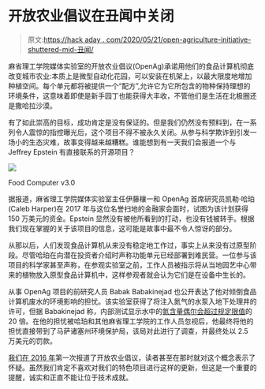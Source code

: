 # 开放农业倡议在丑闻中关闭

> 原文:[https://hack aday . com/2020/05/21/open-agriculture-initiative-shuttered-mid-丑闻/](https://hackaday.com/2020/05/21/open-agriculture-initiative-shuttered-amid-scandal/)

麻省理工学院媒体实验室的开放农业倡议(OpenAg)承诺用他们的食品计算机彻底改变城市农业:本质上是微型自动化花园，可以安装在机架上，以最大限度地增加种植空间。每个单元都将被提供一个“配方”,允许它为它所包含的物种保持理想的环境条件，这意味着即使是新手园丁也能获得大丰收，不管他们是生活在北极圈还是撒哈拉沙漠。

有了如此崇高的目标，成功肯定是没有保证的。但是我们仍然没有预料到，在一系列令人震惊的指控曝光后，这个项目不得不被永久关闭。从参与科学欺诈到引发一场小的生态灾难，故事变得越来越糟糕。谁能想到有一天我们会报道一个与 Jeffrey Epstein 有直接联系的开源项目？

[![](../Images/9de9e86bae92bbe58d22e6d0cb3bcd8f.png)](https://hackaday.com/wp-content/uploads/2020/05/openag_detail2.jpg)

Food Computer v3.0

据报道，麻省理工学院媒体实验室主任伊藤穰一和 OpenAg 首席研究员凯勒·哈珀(Caleb Harper)在 2017 年与这位名誉扫地的金融家会面时，试图为该计划获得 150 万美元的资金。Epstein 显然没有被他所看到的打动，也没有钱被转手。根据我们现在掌握的关于该项目的信息，这可能是故事中最不令人惊讶的部分。

从那以后，人们发现食品计算机从来没有稳定地工作过，事实上从来没有过原型阶段。尽管哈珀在向潜在投资者介绍时声称功能单元已经部署到难民营。一位参与该项目的科学家甚至声称，在参观实验室之前，工作人员被指示将从当地园艺中心带来的植物放入原型食品计算机中，这样参观者就会认为它们是在设备中生长的。

从事 OpenAg 项目的前研究人员 Babak Babakinejad 也公开表达了他对倾倒食品计算机废水的环境影响的担忧。该实验室获得了将注入氮气的水泵入地下处理井的许可，但据 Babakinejad 称，内部测试显示水中的[氮含量偶尔会超过规定限值](https://www.wbur.org/edify/2019/09/20/open-agriculture-initiative-middleton-harper)的 20 倍。在他的担忧被哈珀和其他麻省理工学院的工作人员忽视后，他最终将他的担忧直接带到了马萨诸塞州环境保护局，该局对此进行了调查，并最终处以 2.5 万美元的罚款。

[我们在 2016 年](https://hackaday.com/2016/12/26/openag-is-a-personal-food-computer/)第一次报道了开放农业倡议，读者甚至在那时就对这个概念表示了怀疑。虽然我们肯定不喜欢对我们的特色项目进行这样的更新，但这是一个重要的提醒，诚实和正直不能让位于技术成就。